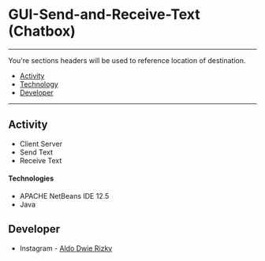 # GUI-Send-and-Receive-Text (Chatbox)

---

You're sections headers will be used to reference location of destination.

- [Activity](#activity)
- [Technology](#technologies)
- [Developer](#developer)

---

## Activity

- Client Server
- Send Text
- Receive Text

#### Technologies

- APACHE NetBeans IDE 12.5
- Java

## Developer

- Instagram - [Aldo Dwie Rizky](https://www.instagram.com/aldodwrzy_/)
